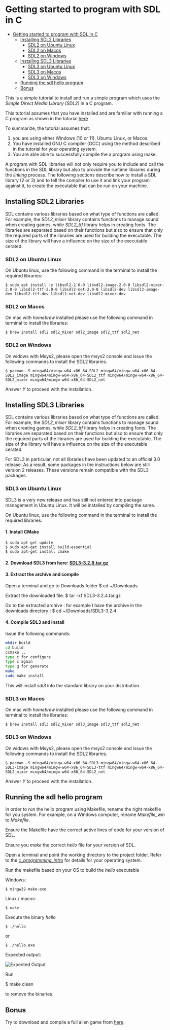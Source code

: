 # Getting started to program with SDL in C

- [Getting started to program with SDL in C](#getting-started-to-program-with-sdl-in-c)
  - [Installing SDL2 Libraries](#installing-sdl2-libraries)
    - [SDL2 on Ubuntu Linux](#sdl2-on-ubuntu-linux)
    - [SDL2 on Macos](#sdl2-on-macos)
    - [SDL2 on Windows](#sdl2-on-windows)
  - [Installing SDL3 Libraries](#installing-sdl3-libraries)
    - [SDL3 on Ubuntu Linux](#sdl3-on-ubuntu-linux)
    - [SDL3 on Macos](#sdl3-on-macos)
    - [SDL3 on Windows](#sdl3-on-windows)
  - [Running the sdl hello program](#running-the-sdl-hello-program)
  - [Bonus](#bonus)

This is a simple tutorial to install and run a simple program which uses the _Simple Direct Media Library (SDL2)_ in a C program.

This tutorial assumes that you have installed and are familiar with running a C program as shown in the tutorial [here](https://github.com/Makerspace-KTH/c_programing_intro)

To summarize, the tutorial assumes that:

1. you are using either Windows (10 or 11), Ubuntu Linux, or Macos.
2. You have installed GNU C compiler (GCC) using the method described in the tutorial for your operating system. 
3. You are able able to successfully compile the a program using make.

A program with SDL libraries will not only require you to include and call the functions in the SDL library but also to provide the runtime libraries during the _linking_ process. The following sections describe how to install a SDL library (2 or 3) and to tell the compiler to use it and link your program against it, to create the executable that can be run on your machine.

## Installing SDL2 Libraries
SDL contains various libraries based on what type of functions are called. For example, the _SDL2\_mixer_ library contains functions to manage sound when creating games, while _SDL2\_ttf_ library helps in creating fonts. The libraries are separated based on their functions but also to ensure that only the required parts of the libraries are used for building the executable. The size of the library will have a influence on the size of the executable cerated.

### SDL2 on Ubuntu Linux

On Ubuntu linux, use the following command in the terminal to install the required libraries:

    $ sudo apt install -y libsdl2-2.0-0 libsdl2-image-2.0-0 libsdl2-mixer-2.0-0 libsdl2-ttf-2.0-0 libsdl2-net-2.0-0 libsdl2-dev libsdl2-image-dev libsdl2-ttf-dev libsdl2-net-dev libsdl2-mixer-dev
  
### SDL2 on Macos

On mac with _homebrew_ installed please use the following command in terminal to install the libraries:

    $ brew install sdl2 sdl2_mixer sdl2_image sdl2_ttf sdl2_net


### SDL2 on Windows

On widows with Msys2, please open the msys2 console and issue the following commands to install the SDL2 libraries.

    $ pacman -S mingw64/mingw-w64-x86_64-SDL2 mingw64/mingw-w64-x86_64-SDL2_image mingw64/mingw-w64-x86_64-SDL2_ttf mingw64/mingw-w64-x86_64-SDL2_mixer mingw64/mingw-w64-x86_64-SDL2_net

Answer _Y_ to proceed with the installation.


## Installing SDL3 Libraries
SDL contains various libraries based on what type of functions are called. For example, the _SDL2\_mixer_ library contains functions to manage sound when creating games, while _SDL2\_ttf_ library helps in creating fonts. The libraries are separated based on their functions but also to ensure that only the required parts of the libraries are used for building the executable. The size of the library will have a influence on the size of the executable cerated.

For SDL3 in particular, not all libraries have been updated to an official 3.0 release. As a result, some packages in the instructions below are still version 2 releases. These versions remain compatible with the SDL3 packages.

### SDL3 on Ubuntu Linux

SDL3 is a very new release and has still not entered into package management in Ubuntu Linux. It will be installed by compiling the same. 

On Ubuntu linux, use the following command in the terminal to install the required libraries:

#### 1. Install CMake
    $ sudo apt-get update
    $ sudo apt-get install build-essential
    $ sudo apt-get install cmake
    

#### 2. Download SDL3 from here: [SDL3-3.2.8.tar.gz](https://github.com/libsdl-org/SDL/releases/download/release-3.2.8/SDL3-3.2.8.tar.gz)

#### 3. Extract the archive and compile
Open a terminal and go to Downloads folder
    $ cd ~/Downloads

Extract the downloaded file.
    $ tar -xf SDL3-3.2.4.tar.gz

 Go to the extracted archive : for example I have the archive in the downloads directory : 
    $ cd ~/Downloads/SDL3-3.2.4 

#### 4. Compile SDL3 and install
Issue the following commands:

```bash
mkdir build
cd build
ccmake ..
type c for configure
type c again
type g for generate
make
sudo make install
```
This will install _sdl3_ into the standard library on your distribution.

### SDL3 on Macos

On mac with _homebrew_ installed please use the following command in terminal to install the libraries:

    $ brew install sdl3 sdl2_mixer sdl3_image sdl3_ttf sdl2_net


### SDL3 on Windows

On widows with Msys2, please open the msys2 console and issue the following commands to install the SDL2 libraries.

    $ pacman -S mingw64/mingw-w64-x86_64-SDL3 mingw64/mingw-w64-x86_64-SDL3-image mingw64/mingw-w64-x86_64-SDL3-ttf mingw64/mingw-w64-x86_64-SDL2_mixer mingw64/mingw-w64-x86_64-SDL2_net

Answer _Y_ to proceed with the installation.

## Running the sdl hello program

In order to run the hello program using Makefile, rename the right makefile for you system. For example, on a Windows computer, rename _Makefile\_win_ to _Makefile_. 

Ensure the Makefile have the correct active lines of code for your version of SDL.

Ensure you _make_ the correct _hello_ file for your version of SDL.

Open a terminal and point the working directory to the project folder. Refer to the [_c\_programming\_intro_](https://github.com/Makerspace-KTH/c_programing_intro#4-launch-and-run-a-c-program) for details for your operating system.

Run the makefile based on your OS to build the _hello_ executable

Windows:

    $ mingw32-make.exe

Linux / macos:

    $ make

Execute the binary _hello_

    $ ./hello 

or

    $ ./hello.exe

Expected output:

![Expected Output](contents/expected-output.png?raw=true "Expected output")

Run

$ make clean

to remove the binaries.

## Bonus

Try to download and compile a full alien game from [here](https://github.com/Makerspace-KTH/alien).
